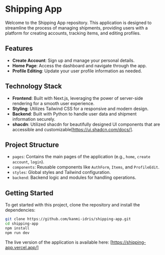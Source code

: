 # Shipping App

Welcome to the Shipping App repository. This application is designed to streamline the process of managing shipments, providing users with a platform for creating accounts, tracking items, and editing profiles.

## Features

- **Create Account**: Sign up and manage your personal details.
- **Home Page**: Access the dashboard and navigate through the app.
- **Profile Editing**: Update your user profile information as needed.

## Technology Stack

- **Frontend**: Built with Next.js, leveraging the power of server-side rendering for a smooth user experience.
- **Styling**: Utilizes Tailwind CSS for a responsive and modern design.
- **Backend**: Built with Python to handle user data and shipment information securely.
- **shacdn**: Utilized shacdn for beautifully designed UI components that are accessible and customizable[https://ui.shadcn.com/docs/].

## Project Structure

- `pages`: Contains the main pages of the application (e.g., `home`, `create account`, `login`).
- `components`: Reusable components like `AuthForm`, `Items`, and `ProfileEdit`.
- `styles`: Global styles and Tailwind configuration.
- `backend`: Backend logic and modules for handling operations.

## Getting Started

To get started with this project, clone the repository and install the dependencies:

```bash
git clone https://github.com/kanmi-idris/shipping-app.git
cd shipping-app
npm install
npm run dev
```

The live version of the application is available here: [https://shipping-app.vercel.app/]
